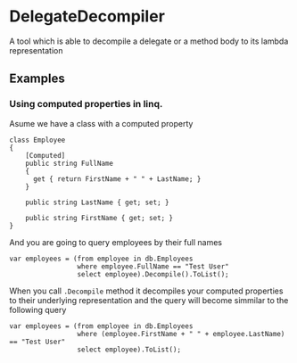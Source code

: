 DelegateDecompiler
====================

A tool which is able to decompile a delegate or a method body to its lambda representation


## Examples

### Using computed properties in linq.

Asume we have a class with a computed property

    class Employee
    {
        [Computed]
        public string FullName
        {
          get { return FirstName + " " + LastName; }
        }

        public string LastName { get; set; }

        public string FirstName { get; set; }
    }

And you are going to query employees by their full names

    var employees = (from employee in db.Employees
                     where employee.FullName == "Test User"
                     select employee).Decompile().ToList();

When you call `.Decompile` method it decompiles your computed properties to their underlying representation and the query will become simmilar to the following query

    var employees = (from employee in db.Employees
                     where (employee.FirstName + " " + employee.LastName)  == "Test User"
                     select employee).ToList();

